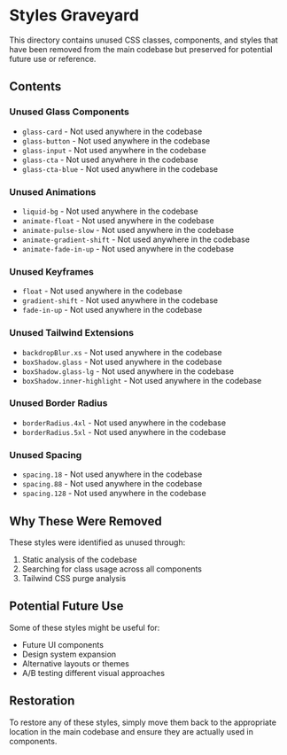 # Styles Graveyard

This directory contains unused CSS classes, components, and styles that have been removed from the main codebase but preserved for potential future use or reference.

## Contents

### Unused Glass Components
- `glass-card` - Not used anywhere in the codebase
- `glass-button` - Not used anywhere in the codebase  
- `glass-input` - Not used anywhere in the codebase
- `glass-cta` - Not used anywhere in the codebase
- `glass-cta-blue` - Not used anywhere in the codebase

### Unused Animations
- `liquid-bg` - Not used anywhere in the codebase
- `animate-float` - Not used anywhere in the codebase
- `animate-pulse-slow` - Not used anywhere in the codebase
- `animate-gradient-shift` - Not used anywhere in the codebase
- `animate-fade-in-up` - Not used anywhere in the codebase

### Unused Keyframes
- `float` - Not used anywhere in the codebase
- `gradient-shift` - Not used anywhere in the codebase
- `fade-in-up` - Not used anywhere in the codebase

### Unused Tailwind Extensions
- `backdropBlur.xs` - Not used anywhere in the codebase
- `boxShadow.glass` - Not used anywhere in the codebase
- `boxShadow.glass-lg` - Not used anywhere in the codebase
- `boxShadow.inner-highlight` - Not used anywhere in the codebase

### Unused Border Radius
- `borderRadius.4xl` - Not used anywhere in the codebase
- `borderRadius.5xl` - Not used anywhere in the codebase

### Unused Spacing
- `spacing.18` - Not used anywhere in the codebase
- `spacing.88` - Not used anywhere in the codebase
- `spacing.128` - Not used anywhere in the codebase

## Why These Were Removed

These styles were identified as unused through:
1. Static analysis of the codebase
2. Searching for class usage across all components
3. Tailwind CSS purge analysis

## Potential Future Use

Some of these styles might be useful for:
- Future UI components
- Design system expansion
- Alternative layouts or themes
- A/B testing different visual approaches

## Restoration

To restore any of these styles, simply move them back to the appropriate location in the main codebase and ensure they are actually used in components.
